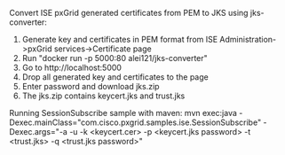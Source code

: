 Convert ISE pxGrid generated certificates from PEM to JKS using jks-converter:
  1. Generate key and certificates in PEM format from ISE Administration->pxGrid services->Certificate page
  2. Run "docker run -p 5000:80 alei121/jks-converter"
  3. Go to http://localhost:5000
  4. Drop all generated key and certificates to the page
  5. Enter password and download jks.zip
  6. The jks.zip contains keycert.jks and trust.jks

Running SessionSubscribe sample with maven:
mvn exec:java -Dexec.mainClass="com.cisco.pxgrid.samples.ise.SessionSubscribe" -Dexec.args="-a <hostname> -u <nodename> -k <keycert.cer> -p <keycert.jks password> -t <trust.jks> -q <trust.jks password>"


